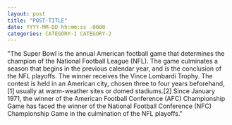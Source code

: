 ```yaml
---
layout: post
title: "POST-TITLE"
date: YYYY-MM-DD hh:mm:ss -0000
categories: CATEGORY-1 CATEGORY-2
---
```

"The Super Bowl is the annual American football game that determines the champion of the National Football League (NFL). The game culminates a season that begins in the previous calendar year, and is the conclusion of the NFL playoffs. The winner receives the Vince Lombardi Trophy. The contest is held in an American city, chosen three to four years beforehand,[1] usually at warm-weather sites or domed stadiums.[2] Since January 1971, the winner of the American Football Conference (AFC) Championship Game has faced the winner of the National Football Conference (NFC) Championship Game in the culmination of the NFL playoffs."
